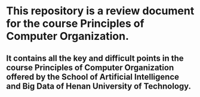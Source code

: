 # This repository is a review document for the course Principles of Computer Organization.

## It contains all the key and difficult points in the course Principles of Computer Organization offered by the School of Artificial Intelligence and Big Data of Henan University of Technology.

